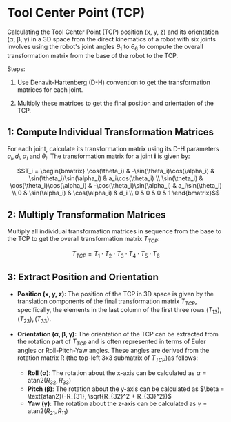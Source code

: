 # Tool Center Point (TCP)

Calculating the Tool Center Point (TCP) position (x, y, z) and its orientation (α, β, γ) in a 3D space from the direct kinematics of a robot with six joints involves using the robot's joint angles $\theta_1$ to $\theta_6$ to compute the overall transformation matrix from the base of the robot to the TCP.

Steps:

1) Use Denavit-Hartenberg (D-H) convention to get the transformation matrices for each joint.

2) Multiply these matrices to get the final position and orientation of the TCP.

## 1: Compute Individual Transformation Matrices

For each joint, calculate its transformation matrix using its D-H parameters $a_i, d_i,\alpha_i$ and $\theta_i$. The transformation matrix for a joint **i** is given by:

```math
T_i = \begin{bmatrix}
\cos(\theta_i) & -\sin(\theta_i)\cos(\alpha_i) & \sin(\theta_i)\sin(\alpha_i) & a_i\cos(\theta_i) \\
\sin(\theta_i) & \cos(\theta_i)\cos(\alpha_i) & -\cos(\theta_i)\sin(\alpha_i) & a_i\sin(\theta_i) \\
0 & \sin(\alpha_i) & \cos(\alpha_i) & d_i \\
0 & 0 & 0 & 1
\end{bmatrix}
```

## 2: Multiply Transformation Matrices

Multiply all individual transformation matrices in sequence from the base to the TCP to get the overall transformation matrix $T_{TCP}$:

```math
T_{TCP} = T_1 \cdot T_2 \cdot T_3 \cdot T_4 \cdot T_5 \cdot T_6
```

## 3: Extract Position and Orientation

- **Position (x, y, z):** The position of the TCP in 3D space is given by the translation components of the final transformation matrix $T_{TCP}$, specifically, the elements in the last column of the first three rows $(T_{13}), (T_{23}), (T_{33})$.

- **Orientation (α, β, γ):** The orientation of the TCP can be extracted from the rotation part of $T_{TCP}$ and is often represented in terms of Euler angles or Roll-Pitch-Yaw angles. These angles are derived from the rotation matrix R (the top-left 3x3 submatrix of $T_{TCP}$)as follows:

  - **Roll (α)**: The rotation about the x-axis can be calculated as $\alpha = \text{atan2}(R_{32}, R_{33})$
  - **Pitch (β)**: The rotation about the y-axis can be calculated as $\beta = \text{atan2}(-R_{31}, \sqrt{R_{32}^2 + R_{33}^2})$
  - **Yaw (γ)**: The rotation about the z-axis can be calculated as $\gamma = \text{atan2}(R_{21}, R_{11})$
